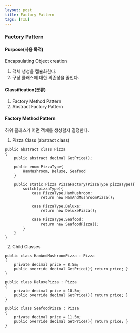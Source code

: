 ```yaml
---
layout: post
title: Factory Pattern
tags: [TIL]
---
```

### Factory Pattern

#### Purpose(사용 목적)
Encapsulating Object creation
1. 객체 생성을 캡슐화한다.
2. 구상 클래스에 대한 의존성을 줄인다. 

#### Classification(분류)
1. Factory Method Pattern
2. Abstract Factory Pattern

#### Factory Method Pattern
하위 클래스가 어떤 객체를 생성할지 결정한다.

1. Pizza Class (abstract class)
``` 
public abstract class Pizza
{
    public abstract decimal GetPrice();

    public enum PizzaType{
        HamMushroom, Deluxe, Seafood
    }

    public static Pizza PizzaFactory(PizzaType pizzaType){
        switch(pizzaType){
            case PizzaType.HamMushroom:
                return new HamAndMushroomPizza();

            case PizzaType.Deluxe:
                return new DeluxePizza();

            case PizzaType.Seafood:
                return new SeafoodPizza();
        }
    }       
}
```

2. Child Classes
``` 
public class HamAndMushroomPizza : Pizza
{
    private decimal price = 8.5m;
    public override decimal GetPrice(){ return price; }
}

public class DeluxePizza : Pizza
{
    private decimal price = 10.5m;
    public override decimal GetPrice(){ return price; }
}

public class SeafoodPizza : Pizza
{
    private decimal price = 11.5m;
    public override decimal GetPrice(){ return price; }
}
```




